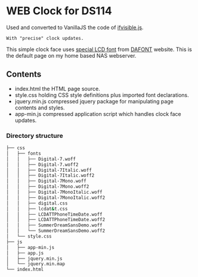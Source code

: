 # WEB Clock for DS114

Used and converted to VanillaJS the code of [ifvisible.js](https://github.com/serkanyersen/ifvisible.js).

    With "precise" clock updates.

This simple clock face uses [special LCD font](https://dl.dafont.com/dl/?f=lcd_at_t_phone_time_date) from [DAFONT](https://dl.dafont.com/) website.
This is the default page on my home based NAS webserver.

## Contents
- index.html the HTML page source.
- style.css holding CSS style definitions plus imported font declarations.
- jquery.min.js compressed jquery package for manipulating page contents and styles.
- app-min.js compressed application script which handles clock face updates.

### Directory structure

```bash
├── css
│   ├── fonts
│   │   ├── Digital-7.woff
│   │   ├── Digital-7.woff2
│   │   ├── Digital-7Italic.woff
│   │   ├── Digital-7Italic.woff2
│   │   ├── Digital-7Mono.woff
│   │   ├── Digital-7Mono.woff2
│   │   ├── Digital-7MonoItalic.woff
│   │   ├── Digital-7MonoItalic.woff2
│   │   ├── digital.css
│   │   ├── lcdat&t.css
│   │   ├── LCDATTPhoneTimeDate.woff
│   │   ├── LCDATTPhoneTimeDate.woff2
│   │   ├── SummerDreamSansDemo.woff
│   │   └── SummerDreamSansDemo.woff2
│   └── style.css
├── js
│   ├── app-min.js
│   ├── app.js
│   ├── jquery.min.js
│   └── jquery.min.map
└── index.html

```
